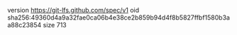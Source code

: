 version https://git-lfs.github.com/spec/v1
oid sha256:49360d4a9a32fae0ca06b4e38ce2b859b94d4f8b5827ffbf1580b3aa88c23854
size 713

